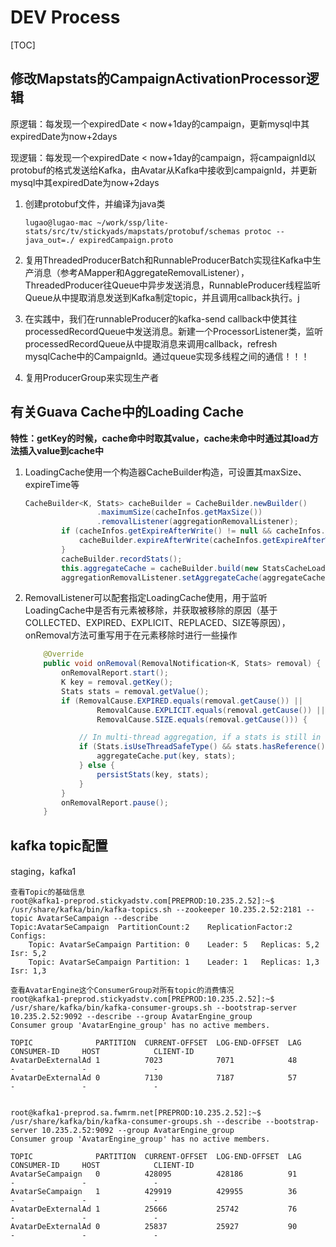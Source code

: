 # DEV Process

[TOC]

## 修改Mapstats的CampaignActivationProcessor逻辑

原逻辑：每发现一个expiredDate < now+1day的campaign，更新mysql中其expiredDate为now+2days

现逻辑：每发现一个expiredDate < now+1day的campaign，将campaignId以protobuf的格式发送给Kafka，由Avatar从Kafka中接收到campaignId，并更新mysql中其expiredDate为now+2days

1. 创建protobuf文件，并编译为java类

   ```shell
   lugao@lugao-mac ~/work/ssp/lite-stats/src/tv/stickyads/mapstats/protobuf/schemas protoc --java_out=./ expiredCampaign.proto
   ```

   

2. 复用ThreadedProducerBatch和RunnableProducerBatch实现往Kafka中生产消息（参考AMapper和AggregateRemovalListener），ThreadedProducer往Queue中异步发送消息，RunnableProducer线程监听Queue从中提取消息发送到Kafka制定topic，并且调用callback执行。j

   

3. 在实践中，我们在runnableProducer的kafka-send callback中使其往processedRecordQueue中发送消息。新建一个ProcessorListener类，监听processedRecordQueue从中提取消息来调用callback，refresh mysqlCache中的CampaignId。通过queue实现多线程之间的通信！！！



4. 复用ProducerGroup来实现生产者



## 有关Guava Cache中的Loading Cache

**特性：getKey的时候，cache命中时取其value，cache未命中时通过其load方法插入value到cache中**

1. LoadingCache使用一个构造器CacheBuilder构造，可设置其maxSize、expireTime等

   ```java
   CacheBuilder<K, Stats> cacheBuilder = CacheBuilder.newBuilder()
                   .maximumSize(cacheInfos.getMaxSize())
                   .removalListener(aggregationRemovalListener);
           if (cacheInfos.getExpireAfterWrite() != null && cacheInfos.getExpireAfterWrite() > 0) {
               cacheBuilder.expireAfterWrite(cacheInfos.getExpireAfterWrite(), TimeUnit.MILLISECONDS);
           }
           cacheBuilder.recordStats();
           this.aggregateCache = cacheBuilder.build(new StatsCacheLoader<>());
           aggregationRemovalListener.setAggregateCache(aggregateCache);
   ```

   

2. RemovalListener可以配套指定LoadingCache使用，用于监听LoadingCache中是否有元素被移除，并获取被移除的原因（基于COLLECTED、EXPIRED、EXPLICIT、REPLACED、SIZE等原因），onRemoval方法可重写用于在元素移除时进行一些操作

   ```java
       @Override
       public void onRemoval(RemovalNotification<K, Stats> removal) {
           onRemovalReport.start();
           K key = removal.getKey();
           Stats stats = removal.getValue();
           if (RemovalCause.EXPIRED.equals(removal.getCause()) ||
                   RemovalCause.EXPLICIT.equals(removal.getCause()) ||
                   RemovalCause.SIZE.equals(removal.getCause())) {
   
               // In multi-thread aggregation, if a stats is still in use in other thread, we can't persist it, we need put it back to cache
               if (Stats.isUseThreadSafeType() && stats.hasReference()) {
                   aggregateCache.put(key, stats);
               } else {
                   persistStats(key, stats);
               }
           }
           onRemovalReport.pause();
       }
   ```

   

## kafka topic配置

staging，kafka1

```shell
查看Topic的基础信息
root@kafka1-preprod.stickyadstv.com[PREPROD:10.235.2.52]:~$ /usr/share/kafka/bin/kafka-topics.sh --zookeeper 10.235.2.52:2181 --topic AvatarSeCampaign --describe
Topic:AvatarSeCampaign	PartitionCount:2	ReplicationFactor:2	Configs:
	Topic: AvatarSeCampaign	Partition: 0	Leader: 5	Replicas: 5,2	Isr: 5,2
	Topic: AvatarSeCampaign	Partition: 1	Leader: 1	Replicas: 1,3	Isr: 1,3
	
查看AvatarEngine这个ConsumerGroup对所有topic的消费情况
root@kafka1-preprod.stickyadstv.com[PREPROD:10.235.2.52]:~$ /usr/share/kafka/bin/kafka-consumer-groups.sh --bootstrap-server 10.235.2.52:9092 --describe --group AvatarEngine_group
Consumer group 'AvatarEngine_group' has no active members.

TOPIC              PARTITION  CURRENT-OFFSET  LOG-END-OFFSET  LAG             CONSUMER-ID     HOST            CLIENT-ID
AvatarDeExternalAd 1          7023            7071            48              -               -               -
AvatarDeExternalAd 0          7130            7187            57              -               -               -


root@kafka1-preprod.sa.fwmrm.net[PREPROD:10.235.2.52]:~$ /usr/share/kafka/bin/kafka-consumer-groups.sh --describe --bootstrap-server 10.235.2.52:9092 --group AvatarEngine_group
Consumer group 'AvatarEngine_group' has no active members.

TOPIC              PARTITION  CURRENT-OFFSET  LOG-END-OFFSET  LAG             CONSUMER-ID     HOST            CLIENT-ID
AvatarSeCampaign   0          428095          428186          91              -               -               -
AvatarSeCampaign   1          429919          429955          36              -               -               -
AvatarDeExternalAd 1          25666           25742           76              -               -               -
AvatarDeExternalAd 0          25837           25927           90              -               -               -
```

